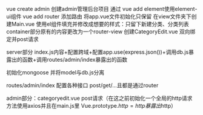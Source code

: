 vue create admin 创建admin管理后台项目
通过 vue add element使用element-ui组件
vue add router 添加路由
将app.vue文件初始化只保留<router-view></router-view>
在view文件夹下创建Main.vue 使用el组件填充并修改成想要的样式：只留下新建分类、分类列表 container部分原有的内容更改为一个router-view
创建CategoryEdit.vue 双向绑定并post请求


server部分
index.js内容+配置跨域+配置app.use(express.json())+调用db.js暴露出的函数+调用routes/admin/index暴露出的函数

初始化mongoose 并将model与db.js分离

routes/admin/index 配置各种接口 post/get/...且都是通过router

admin部分：categoryedit.vue post请求（在这之前初始化一个全局的http请求方法使用axios并且在main.js里 Vue.prototype.$http = http 暴露出$http）

